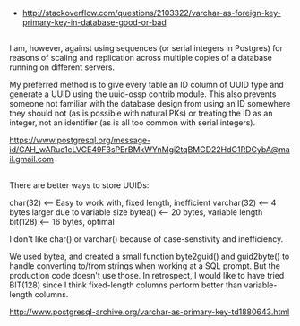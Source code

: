 - http://stackoverflow.com/questions/2103322/varchar-as-foreign-key-primary-key-in-database-good-or-bad

##

I am, however, against using sequences (or serial integers in Postgres) for
reasons of scaling and replication across multiple copies of a database
running on different servers.

My preferred method is to give every table an ID column of UUID type and
generate a UUID using the uuid-ossp contrib module. This also prevents
someone not familiar with the database design from using an ID somewhere
they should not (as is possible with natural PKs) or treating the ID as an
integer, not an identifier (as is all too common with serial integers).

https://www.postgresql.org/message-id/CAH_wARuc1cLVCE49F3sPErBMkWYnMgi2tqBMGD22HdG1RDCybA@mail.gmail.com

##

There are better ways to store UUIDs: 

char(32)    <-- Easy to work with, fixed length, inefficient 
varchar(32) <-- 4 bytes larger due to variable size 
bytea()     <-- 20 bytes, variable length 
bit(128)    <-- 16 bytes, optimal 

I don't like char() or varchar() because of case-senstivity and 
inefficiency. 

We used bytea, and created a small function byte2guid() and guid2byte() 
to handle converting to/from strings when working at a SQL prompt.  But 
the production code doesn't use those.  In retrospect, I would like to 
have tried BIT(128) since I think fixed-length columns perform better 
than variable-length columns. 

http://www.postgresql-archive.org/varchar-as-primary-key-td1880643.html
